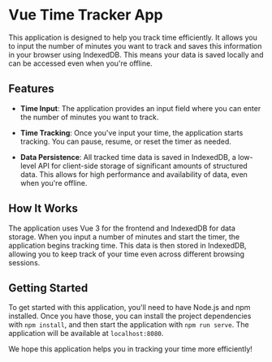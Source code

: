 # Vue Time Tracker App

This application is designed to help you track time efficiently. It allows you to input the number of minutes you want to track and saves this information in your browser using IndexedDB. This means your data is saved locally and can be accessed even when you're offline.

## Features

- **Time Input**: The application provides an input field where you can enter the number of minutes you want to track.

- **Time Tracking**: Once you've input your time, the application starts tracking. You can pause, resume, or reset the timer as needed.

- **Data Persistence**: All tracked time data is saved in IndexedDB, a low-level API for client-side storage of significant amounts of structured data. This allows for high performance and availability of data, even when you're offline.

## How It Works

The application uses Vue 3 for the frontend and IndexedDB for data storage. When you input a number of minutes and start the timer, the application begins tracking time. This data is then stored in IndexedDB, allowing you to keep track of your time even across different browsing sessions.

## Getting Started

To get started with this application, you'll need to have Node.js and npm installed. Once you have those, you can install the project dependencies with `npm install`, and then start the application with `npm run serve`. The application will be available at `localhost:8080`.

We hope this application helps you in tracking your time more efficiently!